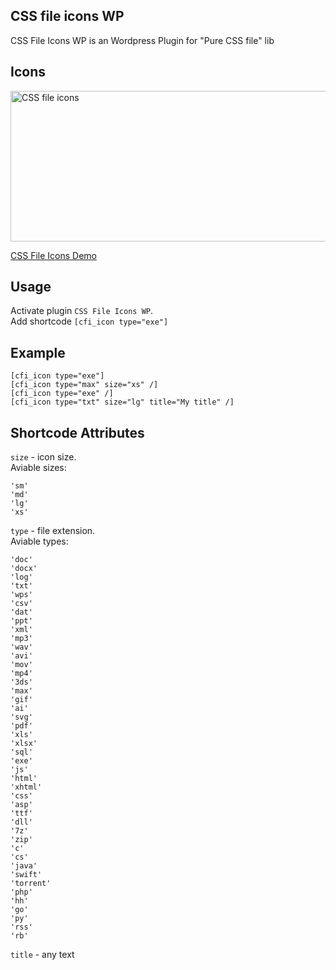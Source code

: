 ## CSS file icons WP
CSS File Icons WP is an Wordpress Plugin for "Pure CSS file" lib

## Icons
[<img src="https://raw.githubusercontent.com/colorswall/CSS-file-icons/master/src/images/icons.png" alt="CSS file icons" data-canonical-src="https://raw.githubusercontent.com/colorswall/CSS-file-icons/master/src/images/icons.png" width="721" height="241" />](https://colorswall.github.io/CSS-file-icons/)

[CSS File Icons Demo](https://colorswall.github.io/CSS-file-icons/)

## Usage
Activate plugin `CSS File Icons WP`.<br />
Add shortcode `[cfi_icon type="exe"]`

## Example
```
[cfi_icon type="exe"]
[cfi_icon type="max" size="xs" /]
[cfi_icon type="exe" /]
[cfi_icon type="txt" size="lg" title="My title" /]
```

## Shortcode Attributes
`size` - icon size.<br />
Aviable sizes:
```
'sm'
'md'
'lg'
'xs'
```

`type` - file extension.<br />
Aviable types:
```
'doc'
'docx'
'log'
'txt'
'wps'
'csv'
'dat'
'ppt'
'xml'
'mp3'
'wav'
'avi'
'mov'
'mp4'
'3ds'
'max'
'gif'
'ai'
'svg'
'pdf'
'xls'
'xlsx'
'sql'
'exe'
'js'
'html'
'xhtml'
'css'
'asp'
'ttf'
'dll'
'7z'
'zip'
'c'
'cs'
'java'
'swift'
'torrent'
'php'
'hh'
'go'
'py'
'rss'
'rb'
```

`title` - any text